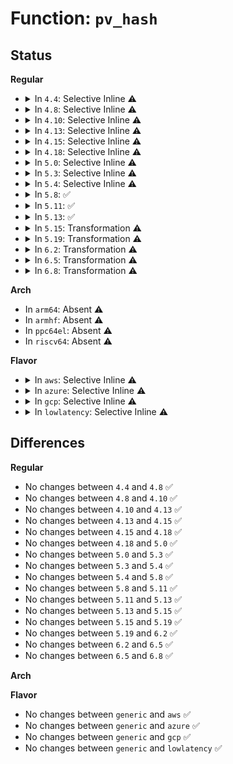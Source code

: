 # Function: <code>pv_hash</code>

## Status
<b>Regular</b>
<ul>
<li>
<details>
<summary>In <code>4.4</code>: Selective Inline ⚠️</summary>

```c
struct qspinlock **pv_hash(struct qspinlock *lock, struct pv_node *node);
```

**Collision:** Unique Static

**Inline:** Selective

**Transformation:** False

**Instances:**

```
In kernel/locking/qspinlock.c (ffffffff810ca850)
Location: kernel/locking/qspinlock_paravirt.h:99
Inline: True
Direct callers:
  - kernel/locking/qspinlock.c:__pv_queued_spin_lock_slowpath
  - kernel/locking/qspinlock.c:__pv_queued_spin_lock_slowpath
```
**Symbols:**

```
ffffffff810ca850-ffffffff810ca8fa: pv_hash (STB_LOCAL)
```
</details>
</li>
<li>
<details>
<summary>In <code>4.8</code>: Selective Inline ⚠️</summary>

```c
struct qspinlock **pv_hash(struct qspinlock *lock, struct pv_node *node);
```

**Collision:** Unique Static

**Inline:** Selective

**Transformation:** False

**Instances:**

```
In kernel/locking/qspinlock.c (ffffffff810cf270)
Location: kernel/locking/qspinlock_paravirt.h:203
Inline: True
Direct callers:
  - kernel/locking/qspinlock.c:__pv_queued_spin_lock_slowpath
  - kernel/locking/qspinlock.c:__pv_queued_spin_lock_slowpath
```
**Symbols:**

```
ffffffff810cf270-ffffffff810cf317: pv_hash (STB_LOCAL)
```
</details>
</li>
<li>
<details>
<summary>In <code>4.10</code>: Selective Inline ⚠️</summary>

```c
struct qspinlock **pv_hash(struct qspinlock *lock, struct pv_node *node);
```

**Collision:** Unique Static

**Inline:** Selective

**Transformation:** False

**Instances:**

```
In kernel/locking/qspinlock.c (ffffffff810d5c60)
Location: kernel/locking/qspinlock_paravirt.h:206
Inline: True
Direct callers:
  - kernel/locking/qspinlock.c:__pv_queued_spin_lock_slowpath
  - kernel/locking/qspinlock.c:__pv_queued_spin_lock_slowpath
```
**Symbols:**

```
ffffffff810d5c60-ffffffff810d5d07: pv_hash (STB_LOCAL)
```
</details>
</li>
<li>
<details>
<summary>In <code>4.13</code>: Selective Inline ⚠️</summary>

```c
struct qspinlock **pv_hash(struct qspinlock *lock, struct pv_node *node);
```

**Collision:** Unique Static

**Inline:** Selective

**Transformation:** False

**Instances:**

```
In kernel/locking/qspinlock.c (ffffffff810d4be0)
Location: kernel/locking/qspinlock_paravirt.h:207
Inline: True
Direct callers:
  - kernel/locking/qspinlock.c:__pv_queued_spin_lock_slowpath
  - kernel/locking/qspinlock.c:__pv_queued_spin_lock_slowpath
```
**Symbols:**

```
ffffffff810d4be0-ffffffff810d4c87: pv_hash (STB_LOCAL)
```
</details>
</li>
<li>
<details>
<summary>In <code>4.15</code>: Selective Inline ⚠️</summary>

```c
struct qspinlock **pv_hash(struct qspinlock *lock, struct pv_node *node);
```

**Collision:** Unique Static

**Inline:** Selective

**Transformation:** False

**Instances:**

```
In kernel/locking/qspinlock.c (ffffffff810dc990)
Location: kernel/locking/qspinlock_paravirt.h:237
Inline: True
Direct callers:
  - kernel/locking/qspinlock.c:__pv_queued_spin_lock_slowpath
  - kernel/locking/qspinlock.c:__pv_queued_spin_lock_slowpath
```
**Symbols:**

```
ffffffff810dc990-ffffffff810dca37: pv_hash (STB_LOCAL)
```
</details>
</li>
<li>
<details>
<summary>In <code>4.18</code>: Selective Inline ⚠️</summary>

```c
struct qspinlock **pv_hash(struct qspinlock *lock, struct pv_node *node);
```

**Collision:** Unique Static

**Inline:** Selective

**Transformation:** False

**Instances:**

```
In kernel/locking/qspinlock.c (ffffffff810e4fd0)
Location: kernel/locking/qspinlock_paravirt.h:214
Inline: True
Direct callers:
  - kernel/locking/qspinlock.c:__pv_queued_spin_lock_slowpath
  - kernel/locking/qspinlock.c:__pv_queued_spin_lock_slowpath
```
**Symbols:**

```
ffffffff810e4fd0-ffffffff810e5077: pv_hash (STB_LOCAL)
```
</details>
</li>
<li>
<details>
<summary>In <code>5.0</code>: Selective Inline ⚠️</summary>

```c
struct qspinlock **pv_hash(struct qspinlock *lock, struct pv_node *node);
```

**Collision:** Unique Static

**Inline:** Selective

**Transformation:** False

**Instances:**

```
In kernel/locking/qspinlock.c (ffffffff810f05b0)
Location: kernel/locking/qspinlock_paravirt.h:212
Inline: True
Direct callers:
  - kernel/locking/qspinlock.c:__pv_queued_spin_lock_slowpath
  - kernel/locking/qspinlock.c:__pv_queued_spin_lock_slowpath
```
**Symbols:**

```
ffffffff810f05b0-ffffffff810f0657: pv_hash (STB_LOCAL)
```
</details>
</li>
<li>
<details>
<summary>In <code>5.3</code>: Selective Inline ⚠️</summary>

```c
struct qspinlock **pv_hash(struct qspinlock *lock, struct pv_node *node);
```

**Collision:** Unique Static

**Inline:** Selective

**Transformation:** False

**Instances:**

```
In kernel/locking/qspinlock.c (ffffffff810f8e00)
Location: kernel/locking/qspinlock_paravirt.h:212
Inline: True
Direct callers:
  - kernel/locking/qspinlock.c:__pv_queued_spin_lock_slowpath
  - kernel/locking/qspinlock.c:__pv_queued_spin_lock_slowpath
```
**Symbols:**

```
ffffffff810f8e00-ffffffff810f8e99: pv_hash (STB_LOCAL)
```
</details>
</li>
<li>
<details>
<summary>In <code>5.4</code>: Selective Inline ⚠️</summary>

```c
struct qspinlock **pv_hash(struct qspinlock *lock, struct pv_node *node);
```

**Collision:** Unique Static

**Inline:** Selective

**Transformation:** False

**Instances:**

```
In kernel/locking/qspinlock.c (ffffffff81104c10)
Location: kernel/locking/qspinlock_paravirt.h:212
Inline: True
Direct callers:
  - kernel/locking/qspinlock.c:__pv_queued_spin_lock_slowpath
  - kernel/locking/qspinlock.c:__pv_queued_spin_lock_slowpath
```
**Symbols:**

```
ffffffff81104c10-ffffffff81104ca9: pv_hash (STB_LOCAL)
```
</details>
</li>
<li>
<details>
<summary>In <code>5.8</code>: ✅</summary>

```c
struct qspinlock **pv_hash(struct qspinlock *lock, struct pv_node *node);
```

**Collision:** Unique Static

**Inline:** No

**Transformation:** False

**Instances:**

```
In kernel/locking/qspinlock.c (ffffffff8110f870)
Location: kernel/locking/qspinlock_paravirt.h:212
Inline: False
Direct callers:
  - kernel/locking/qspinlock.c:__pv_queued_spin_lock_slowpath
  - kernel/locking/qspinlock.c:pv_wait_head_or_lock
```
**Symbols:**

```
ffffffff8110f870-ffffffff8110f90b: pv_hash (STB_LOCAL)
```
</details>
</li>
<li>
<details>
<summary>In <code>5.11</code>: ✅</summary>

```c
struct qspinlock **pv_hash(struct qspinlock *lock, struct pv_node *node);
```

**Collision:** Unique Static

**Inline:** No

**Transformation:** False

**Instances:**

```
In kernel/locking/qspinlock.c (ffffffff8110ca30)
Location: kernel/locking/qspinlock_paravirt.h:212
Inline: False
Direct callers:
  - kernel/locking/qspinlock.c:__pv_queued_spin_lock_slowpath
  - kernel/locking/qspinlock.c:pv_wait_head_or_lock
```
**Symbols:**

```
ffffffff8110ca30-ffffffff8110cacb: pv_hash (STB_LOCAL)
```
</details>
</li>
<li>
<details>
<summary>In <code>5.13</code>: ✅</summary>

```c
struct qspinlock **pv_hash(struct qspinlock *lock, struct pv_node *node);
```

**Collision:** Unique Static

**Inline:** No

**Transformation:** False

**Instances:**

```
In kernel/locking/qspinlock.c (ffffffff8110e7e0)
Location: kernel/locking/qspinlock_paravirt.h:212
Inline: False
Direct callers:
  - kernel/locking/qspinlock.c:__pv_queued_spin_lock_slowpath
  - kernel/locking/qspinlock.c:__pv_queued_spin_lock_slowpath
```
**Symbols:**

```
ffffffff8110e7e0-ffffffff8110e87b: pv_hash (STB_LOCAL)
```
</details>
</li>
<li>
<details>
<summary>In <code>5.15</code>: Transformation ⚠️</summary>

```c
struct qspinlock **pv_hash(struct qspinlock *lock, struct pv_node *node);
```

**Collision:** Unique Static

**Inline:** No

**Transformation:** True

**Instances:**

```
In kernel/locking/qspinlock.c (0)
Location: kernel/locking/qspinlock_paravirt.h:212
Inline: False
Direct callers:
  - kernel/locking/qspinlock.c:__pv_queued_spin_lock_slowpath
  - kernel/locking/qspinlock.c:__pv_queued_spin_lock_slowpath
```
**Symbols:**

```
ffffffff8112df70-ffffffff8112e041: pv_hash (STB_LOCAL)
ffffffff81ca95c5-ffffffff81ca9641: pv_hash.cold (STB_LOCAL)
```
</details>
</li>
<li>
<details>
<summary>In <code>5.19</code>: Transformation ⚠️</summary>

```c
struct qspinlock **pv_hash(struct qspinlock *lock, struct pv_node *node);
```

**Collision:** Unique Static

**Inline:** No

**Transformation:** True

**Instances:**

```
In kernel/locking/qspinlock.c (0)
Location: kernel/locking/qspinlock_paravirt.h:212
Inline: False
Direct callers:
  - kernel/locking/qspinlock.c:__pv_queued_spin_lock_slowpath
  - kernel/locking/qspinlock.c:__pv_queued_spin_lock_slowpath
```
**Symbols:**

```
ffffffff8114efd0-ffffffff8114f0ad: pv_hash (STB_LOCAL)
ffffffff81e595b8-ffffffff81e59634: pv_hash.cold (STB_LOCAL)
```
</details>
</li>
<li>
<details>
<summary>In <code>6.2</code>: Transformation ⚠️</summary>

```c
struct qspinlock **pv_hash(struct qspinlock *lock, struct pv_node *node);
```

**Collision:** Unique Static

**Inline:** No

**Transformation:** True

**Instances:**

```
In kernel/locking/qspinlock.c (0)
Location: kernel/locking/qspinlock_paravirt.h:212
Inline: False
Direct callers:
  - kernel/locking/qspinlock.c:__pv_queued_spin_lock_slowpath
  - kernel/locking/qspinlock.c:__pv_queued_spin_lock_slowpath
```
**Symbols:**

```
ffffffff8117e1d0-ffffffff8117e2ad: pv_hash (STB_LOCAL)
ffffffff82058283-ffffffff820582ff: pv_hash.cold (STB_LOCAL)
```
</details>
</li>
<li>
<details>
<summary>In <code>6.5</code>: Transformation ⚠️</summary>

```c
struct qspinlock **pv_hash(struct qspinlock *lock, struct pv_node *node);
```

**Collision:** Unique Static

**Inline:** No

**Transformation:** True

**Instances:**

```
In kernel/locking/qspinlock.c (0)
Location: kernel/locking/qspinlock_paravirt.h:212
Inline: False
Direct callers:
  - kernel/locking/qspinlock.c:__pv_queued_spin_lock_slowpath
  - kernel/locking/qspinlock.c:__pv_queued_spin_lock_slowpath
```
**Symbols:**

```
ffffffff8118ee70-ffffffff8118ef49: pv_hash (STB_LOCAL)
ffffffff820d6b7b-ffffffff820d6bd9: pv_hash.cold (STB_LOCAL)
```
</details>
</li>
<li>
<details>
<summary>In <code>6.8</code>: Transformation ⚠️</summary>

```c
struct qspinlock **pv_hash(struct qspinlock *lock, struct pv_node *node);
```

**Collision:** Unique Static

**Inline:** No

**Transformation:** True

**Instances:**

```
In kernel/locking/qspinlock.c (0)
Location: kernel/locking/qspinlock_paravirt.h:212
Inline: False
Direct callers:
  - kernel/locking/qspinlock.c:__pv_queued_spin_lock_slowpath
  - kernel/locking/qspinlock.c:__pv_queued_spin_lock_slowpath
```
**Symbols:**

```
ffffffff8119d820-ffffffff8119d8f9: pv_hash (STB_LOCAL)
ffffffff821b1e11-ffffffff821b1e6f: pv_hash.cold (STB_LOCAL)
```
</details>
</li>
</ul>
<b>Arch</b>
<ul>
<li>
In <code>arm64</code>: Absent ⚠️
</li>
<li>
In <code>armhf</code>: Absent ⚠️
</li>
<li>
In <code>ppc64el</code>: Absent ⚠️
</li>
<li>
In <code>riscv64</code>: Absent ⚠️
</li>
</ul>
<b>Flavor</b>
<ul>
<li>
<details>
<summary>In <code>aws</code>: Selective Inline ⚠️</summary>

```c
struct qspinlock **pv_hash(struct qspinlock *lock, struct pv_node *node);
```

**Collision:** Unique Static

**Inline:** Selective

**Transformation:** False

**Instances:**

```
In kernel/locking/qspinlock.c (ffffffff810fdf20)
Location: kernel/locking/qspinlock_paravirt.h:212
Inline: True
Direct callers:
  - kernel/locking/qspinlock.c:__pv_queued_spin_lock_slowpath
  - kernel/locking/qspinlock.c:__pv_queued_spin_lock_slowpath
```
**Symbols:**

```
ffffffff810fdf20-ffffffff810fdfb9: pv_hash (STB_LOCAL)
```
</details>
</li>
<li>
<details>
<summary>In <code>azure</code>: Selective Inline ⚠️</summary>

```c
struct qspinlock **pv_hash(struct qspinlock *lock, struct pv_node *node);
```

**Collision:** Unique Static

**Inline:** Selective

**Transformation:** False

**Instances:**

```
In kernel/locking/qspinlock.c (ffffffff810ee120)
Location: kernel/locking/qspinlock_paravirt.h:212
Inline: True
Direct callers:
  - kernel/locking/qspinlock.c:__pv_queued_spin_lock_slowpath
  - kernel/locking/qspinlock.c:__pv_queued_spin_lock_slowpath
```
**Symbols:**

```
ffffffff810ee120-ffffffff810ee1b9: pv_hash (STB_LOCAL)
```
</details>
</li>
<li>
<details>
<summary>In <code>gcp</code>: Selective Inline ⚠️</summary>

```c
struct qspinlock **pv_hash(struct qspinlock *lock, struct pv_node *node);
```

**Collision:** Unique Static

**Inline:** Selective

**Transformation:** False

**Instances:**

```
In kernel/locking/qspinlock.c (ffffffff810fb0e0)
Location: kernel/locking/qspinlock_paravirt.h:212
Inline: True
Direct callers:
  - kernel/locking/qspinlock.c:__pv_queued_spin_lock_slowpath
  - kernel/locking/qspinlock.c:__pv_queued_spin_lock_slowpath
```
**Symbols:**

```
ffffffff810fb0e0-ffffffff810fb179: pv_hash (STB_LOCAL)
```
</details>
</li>
<li>
<details>
<summary>In <code>lowlatency</code>: Selective Inline ⚠️</summary>

```c
struct qspinlock **pv_hash(struct qspinlock *lock, struct pv_node *node);
```

**Collision:** Unique Static

**Inline:** Selective

**Transformation:** False

**Instances:**

```
In kernel/locking/qspinlock.c (ffffffff811062b0)
Location: kernel/locking/qspinlock_paravirt.h:212
Inline: True
Direct callers:
  - kernel/locking/qspinlock.c:__pv_queued_spin_lock_slowpath
  - kernel/locking/qspinlock.c:__pv_queued_spin_lock_slowpath
```
**Symbols:**

```
ffffffff811062b0-ffffffff81106349: pv_hash (STB_LOCAL)
```
</details>
</li>
</ul>

## Differences
<b>Regular</b>
<ul>
<li>
No changes between <code>4.4</code> and <code>4.8</code> ✅
</li>
<li>
No changes between <code>4.8</code> and <code>4.10</code> ✅
</li>
<li>
No changes between <code>4.10</code> and <code>4.13</code> ✅
</li>
<li>
No changes between <code>4.13</code> and <code>4.15</code> ✅
</li>
<li>
No changes between <code>4.15</code> and <code>4.18</code> ✅
</li>
<li>
No changes between <code>4.18</code> and <code>5.0</code> ✅
</li>
<li>
No changes between <code>5.0</code> and <code>5.3</code> ✅
</li>
<li>
No changes between <code>5.3</code> and <code>5.4</code> ✅
</li>
<li>
No changes between <code>5.4</code> and <code>5.8</code> ✅
</li>
<li>
No changes between <code>5.8</code> and <code>5.11</code> ✅
</li>
<li>
No changes between <code>5.11</code> and <code>5.13</code> ✅
</li>
<li>
No changes between <code>5.13</code> and <code>5.15</code> ✅
</li>
<li>
No changes between <code>5.15</code> and <code>5.19</code> ✅
</li>
<li>
No changes between <code>5.19</code> and <code>6.2</code> ✅
</li>
<li>
No changes between <code>6.2</code> and <code>6.5</code> ✅
</li>
<li>
No changes between <code>6.5</code> and <code>6.8</code> ✅
</li>
</ul>
<b>Arch</b>
<ul>
</ul>
<b>Flavor</b>
<ul>
<li>
No changes between <code>generic</code> and <code>aws</code> ✅
</li>
<li>
No changes between <code>generic</code> and <code>azure</code> ✅
</li>
<li>
No changes between <code>generic</code> and <code>gcp</code> ✅
</li>
<li>
No changes between <code>generic</code> and <code>lowlatency</code> ✅
</li>
</ul>
